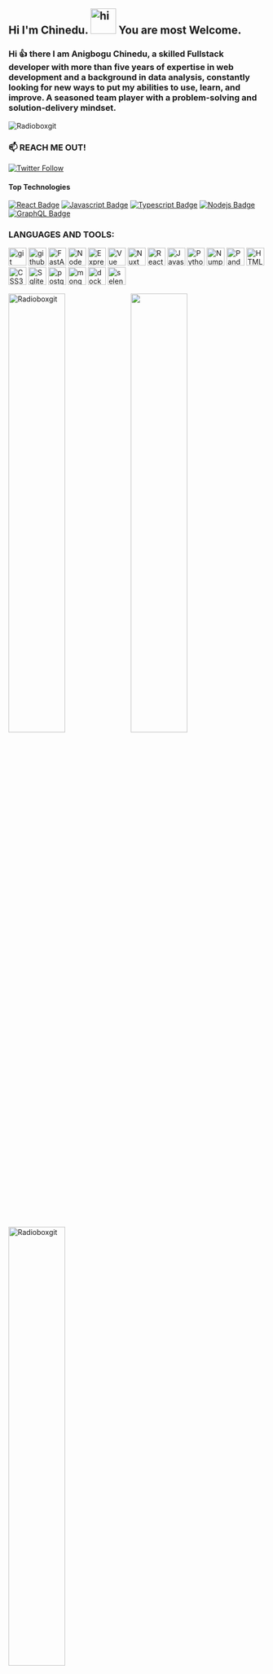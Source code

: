 ## Hi I'm Chinedu. <img src="https://user-images.githubusercontent.com/1303154/88677602-1635ba80-d120-11ea-84d8-d263ba5fc3c0.gif" height="50px" width="50px" alt="hi"> You are most Welcome.

### Hi :thumbsup: there I am Anigbogu Chinedu, a skilled Fullstack developer with more than five years of expertise in web development and a background in data analysis, constantly looking for new ways to put my abilities to use, learn, and improve. A seasoned team player with a problem-solving and solution-delivery mindset. 

<p align="left"> <img src="https://komarev.com/ghpvc/?username=Radioboxgit&label=PROFILE VIEWS&color=blueviolet&style=flat" alt="Radioboxgit" /> </p>

### <p> :mailbox: REACH ME OUT!</p>
<a target="_blank" href="https://twitter.com/AnigboguNedu"> <img alt="Twitter Follow" src="https://img.shields.io/twitter/follow/AnigboguNedu?color=black&label=%40AnigboguNedu&logo=twitter&style=social"> </a>
                                                                                               
#### Top Technologies
<!-- TODO: Make technologies links takes you to repositories -->
[![React Badge](https://img.shields.io/badge/-React-61DBFB?style=for-the-badge&labelColor=black&logo=react&logoColor=61DBFB)](#) [![Javascript Badge](https://img.shields.io/badge/-Javascript-F0DB4F?style=for-the-badge&labelColor=black&logo=javascript&logoColor=F0DB4F)](#) [![Typescript Badge](https://img.shields.io/badge/-Typescript-007acc?style=for-the-badge&labelColor=black&logo=typescript&logoColor=007acc)](#) [![Nodejs Badge](https://img.shields.io/badge/-Nodejs-3C873A?style=for-the-badge&labelColor=black&logo=node.js&logoColor=3C873A)](#) [![GraphQL Badge](https://img.shields.io/badge/-GraphQl-e535ab?style=for-the-badge&labelColor=black&logo=node.js&logoColor=e535ab)](#)


<h3 align="left">LANGUAGES AND TOOLS:</h3>
<p align="left">
<img margin="5px" title="git" width="35px", height="35px" src="https://cdn.jsdelivr.net/gh/devicons/devicon/icons/git/git-original.svg" />
<img margin="5px" title="github" width="35px", height="35px" src="https://cdn.jsdelivr.net/gh/devicons/devicon/icons/github/github-original.svg" />
<img margin="5px" title="FastAPI"width="35px", height="35px" src="https://cdn.jsdelivr.net/gh/devicons/devicon/icons/fastapi/fastapi-original.svg" />
<img  margin="5px" title="Node JS" width="35px", height="35px" src="https://cdn.jsdelivr.net/gh/devicons/devicon/icons/nodejs/nodejs-original.svg" />
<img  margin="5px" title="Express JS" width="35px", height="35px" src="https://cdn.jsdelivr.net/gh/devicons/devicon/icons/express/express-original.svg" />
<img margin="5px" title="Vue JS" width="35px", height="35px" src="https://cdn.jsdelivr.net/gh/devicons/devicon/icons/vuejs/vuejs-original.svg" />      
<img margin="5px" title="Nuxt JS" width="35px", height="35px" src="https://cdn.jsdelivr.net/gh/devicons/devicon/icons/nuxtjs/nuxtjs-original.svg" />
<img margin="5px" title="React JS" width="35px", height="35px" src="https://cdn.jsdelivr.net/gh/devicons/devicon/icons/react/react-original.svg" />
<img margin="5px" title="Javascript" width="35px", height="35px" src="https://cdn.jsdelivr.net/gh/devicons/devicon/icons/javascript/javascript-original.svg" />
<img margin="5px" title="Python" width="35px", height="35px" src="https://cdn.jsdelivr.net/gh/devicons/devicon/icons/python/python-original.svg" />
<img margin="5px" title="Numpy" width="35px", height="35px" src="https://cdn.jsdelivr.net/gh/devicons/devicon/icons/numpy/numpy-original.svg" />                 
<img margin="5px" title="Pandas" width="35px", height="35px" src="https://cdn.jsdelivr.net/gh/devicons/devicon/icons/pandas/pandas-original.svg" />                   
<img margin="5px" title="HTML5" width="35px", height="35px" src="https://cdn.jsdelivr.net/gh/devicons/devicon/icons/html5/html5-original.svg" />
<img margin="5px" title="CSS3" width="35px", height="35px" src="https://cdn.jsdelivr.net/gh/devicons/devicon/icons/css3/css3-original.svg" 
<img margin="5px" title="Bootstrap" width="35px", height="35px" src="https://cdn.jsdelivr.net/gh/devicons/devicon/icons/bootstrap/bootstrap-original.svg" />
<img margin="5px" title="Sqlite" width="35px", height="35px" src="https://cdn.jsdelivr.net/gh/devicons/devicon/icons/sqlite/sqlite-original.svg" />
<img margin="5px" title="postgresql" width="35px", height="35px"src="https://cdn.jsdelivr.net/gh/devicons/devicon/icons/postgresql/postgresql-original.svg" />
<img margin="5px" title="mongodb" width="35px", height="35px" src="https://cdn.jsdelivr.net/gh/devicons/devicon/icons/mongodb/mongodb-original.svg" />
<img margin="5px" title="docker" width="35px", height="35px" src="https://cdn.jsdelivr.net/gh/devicons/devicon/icons/docker/docker-original.svg" />
<img margin="5px" title="selenium" width="35px", height="35px" src="https://cdn.jsdelivr.net/gh/devicons/devicon/icons/selenium/selenium-original.svg" />
</p>
          


<p><img width="47%" align="left" src="https://github-readme-stats.vercel.app/api/top-langs?username=Radioboxgit&show_icons=true&locale=en&count_private=true&layout=compact" alt="Radioboxgit" /></p>
<p><img width="47%"align="left" src="https://github-readme-stats.vercel.app/api?username=Radioboxgit&show_icons=true&theme=radical" /> </p>
<p><img width="47%"align="center" src="https://github-readme-streak-stats.herokuapp.com/?user=Radioboxgit&" alt="Radioboxgit" /></p>








<!--
**Radioboxgit/Radioboxgit** is a ✨ _special_ ✨ repository because its `README.md` (this file) appears on your GitHub profile.

Here are some ideas to get you started:

- 🔭 I’m currently working on ...
- 🌱 I’m currently learning ...
- 👯 I’m looking to collaborate on ...
- 🤔 I’m looking for help with ...
- 💬 Ask me about ...
- 📫 How to reach me: ...
- 😄 Pronouns: ...
- ⚡ Fun fact: ...
-->
